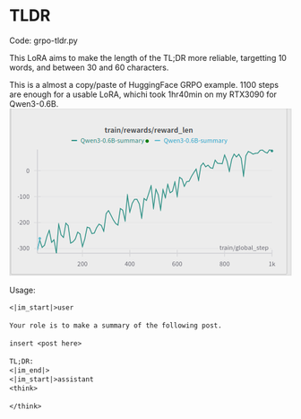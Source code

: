 # TLDR

Code: grpo-tldr.py

This LoRA aims to make the length of the TL;DR more reliable, targetting 10 words, and between 30 and 60 characters.

This is a almost a copy/paste of HuggingFace GRPO example. 1100 steps are enough for a usable LoRA, whichi took 1hr40min on my RTX3090 for Qwen3-0.6B.
![reward curve of train](https://github.com/phhusson/llm-rl/raw/main/grpo-tldr.png "reward curve of train")

Usage:
```
<|im_start|>user

Your role is to make a summary of the following post.

insert <post here>

TL;DR:
<|im_end|>
<|im_start|>assistant
<think>

</think>

```

